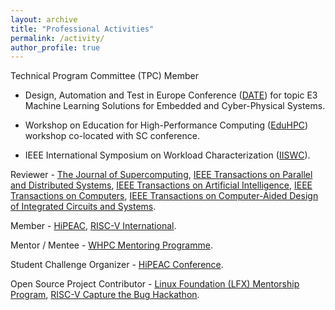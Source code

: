 ```yaml
---
layout: archive
title: "Professional Activities"
permalink: /activity/
author_profile: true
---
```



Technical Program Committee (TPC) Member 

- Design, Automation and Test in Europe Conference ([DATE](https://www.date-conference.com/)) for topic E3 Machine Learning Solutions for Embedded and Cyber-Physical Systems. 

- Workshop on Education for High-Performance Computing ([EduHPC](https://tcpp.cs.gsu.edu/curriculum/?q=eduHPC24)) workshop co-located with SC conference.

- IEEE International Symposium on Workload Characterization ([IISWC](https://iiswc.org/iiswc2025/)). 

Reviewer - [The Journal of Supercomputing](https://link.springer.com/journal/11227), [IEEE Transactions on Parallel and Distributed Systems](https://www.computer.org/csdl/journal/td), [IEEE Transactions on Artificial Intelligence](https://ieeexplore.ieee.org/xpl/RecentIssue.jsp?punumber=9078688), [IEEE Transactions on Computers](https://ieeexplore.ieee.org/xpl/RecentIssue.jsp?punumber=12), [IEEE Transactions on Computer-Aided Design of Integrated Circuits and Systems](https://ieeexplore.ieee.org/xpl/RecentIssue.jsp?punumber=43).

Member - [HiPEAC](https://www.hipeac.net/), [RISC-V International](https://riscv.org/).

Mentor / Mentee - [WHPC Mentoring Programme](https://womeninhpc.org/community/mentoring).
 
Student Challenge Organizer - [HiPEAC Conference](https://www.hipeac.net/news/7068/students-hone-your-research-skills-at-hipeac-2025/).

Open Source Project Contributor - [Linux Foundation (LFX) Mentorship Program](https://mentorship.lfx.linuxfoundation.org/project/7da32609-7541-44ce-9534-804cad2ff219), [RISC-V Capture the Bug Hackathon](https://ctbhackathon.com/).
